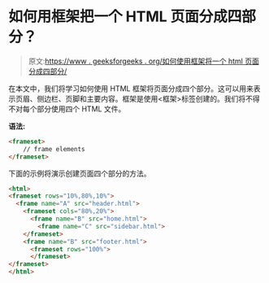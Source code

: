 # 如何用框架把一个 HTML 页面分成四部分？

> 原文:[https://www . geeksforgeeks . org/如何使用框架将一个 html 页面分成四部分/](https://www.geeksforgeeks.org/how-to-divide-an-html-page-into-four-parts-using-frames/)

在本文中，我们将学习如何使用 HTML 框架将页面分成四个部分。这可以用来表示页眉、侧边栏、页脚和主要内容。框架是使用<框架>标签创建的。我们将不得不对每个部分使用四个 HTML 文件。

**语法:**

```html
<frameset>
    // frame elements
</frameset>
```

下面的示例将演示创建页面四个部分的方法。

```html
<html>
<frameset rows="10%,80%,10%">
  <frame name="A" src="header.html">
    <frameset cols="80%,20%">
      <frame name="B" src="home.html">
        <frame name="C" src="sidebar.html">
    </frameset>
    <frame name="B" src="footer.html">
      <frameset rows="100%">
      </frameset>
</frameset>
</html>
```